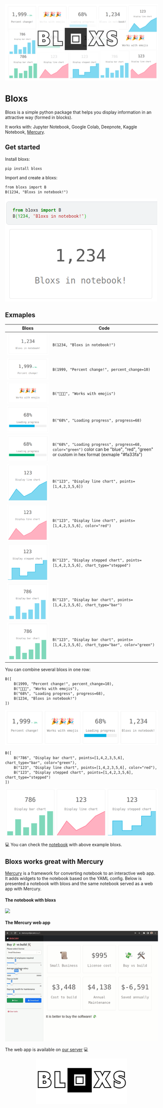 
![](https://raw.githubusercontent.com/mljar/visual-identity/main/bloxs/blox-banner.png)

# Bloxs

Bloxs is a simple python package that helps you display information in an attractive way (formed in blocks).

It works with: Jupyter Notebook, Google Colab, Deepnote, Kaggle Notebook, [Mercury](https://github.com/mljar/mercury).

## Get started

Install bloxs:

```
pip install bloxs
```

Import and create a bloxs:
```
from bloxs import B
B(1234, "Bloxs in notebook!")
```

![](docs/media/test_bloxs.png)

## Exmaples

| Bloxs | Code |
| --- | --- |
| ![](docs/media/number.png) | ```B(1234, "Bloxs in notebook!")``` |
| ![](docs/media/percent.png) | `B(1999, "Percent change!", percent_change=10)` |
| ![](docs/media/emojis.png) | `B("🎉🎉🎉", "Works with emojis")` |
| ![](docs/media/progress.png) | `B("68%", "Loading progress", progress=68)` |
| ![](docs/media/progress_color.png) | `B("68%", "Loading progress", progress=68, color="green")` color can be "blue", "red", "green" or custom in hex format (exmaple "#fa33fa") |
| ![](docs/media/line_chart.png) | `B("123", "Display line chart", points=[1,4,2,3,5,6])` |
| ![](docs/media/line_chart_color.png) | `B("123", "Display line chart", points=[1,4,2,3,5,6], color="red")` |
| ![](docs/media/stepped.png) | `B("123", "Display stepped chart", points=[1,4,2,3,5,6], chart_type="stepped")` |
| ![](docs/media/bar_chart.png) | `B("123", "Display bar chart", points=[1,4,2,3,5,6], chart_type="bar")` |
| ![](docs/media/bar_chart_color.png) | `B("123", "Display bar chart", points=[1,4,2,3,5,6], chart_type="bar", color="green")` |


You can combine several bloxs in one row:

```
B([
    B(1999, "Percent change!", percent_change=10),
    B("🎉🎉🎉", "Works with emojis"),
    B("68%", "Loading progress", progress=68),
    B(1234, "Bloxs in notebook!")
])
```

![](docs/media/several_bloxs_2.png) 


```
B([
    B("786", "Display bar chart", points=[1,4,2,3,5,6], chart_type="bar", color="green"),
    B("123", "Display line chart", points=[1,4,2,3,5,6], color="red"),
    B("123", "Display stepped chart", points=[1,4,2,3,5,6], chart_type="stepped")
])
```

![](docs/media/several_bloxs.png) 

:computer: You can check the [notebook](https://deepnote.com/project/bloxs-ZNGnsap0R7ea8LeZY0uarQ/%2Fnotebook.ipynb) with above example bloxs. 

## Bloxs works great with Mercury

[Mercury](https://github.com/mljar/mercury) is a framework for converting notebook to an interactive web app. It adds widgets to the notebook based on the YAML config. Below is presented a notebook with bloxs and the same notebook served as a web app with Mercury.

#### The notebook with bloxs

![](docs/media/bloxs_notebook.gif)

#### The Mercury web app

![](docs/media/bloxs_mercury.gif)

The web app is available on [our server](https://mercury.mljar.com/app/5) :computer:



<p align="center">
<img src="https://raw.githubusercontent.com/mljar/visual-identity/main/bloxs/blox%20line%20white.png" />
</p>
